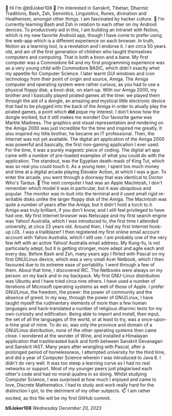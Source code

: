 👋 Hi I’m @b9Joker108
👀 I’m interested in Sanskrit, Tibetan, Dharmic Traditions, Bash, Zsh, Semiotics, Linguistics, Runes, divination and Heathenism, amongst other things. I am fascinated by hacker culture. 🌱 I’m currently learning Bash and Zsh in relation to each other on my Android devices. To productively aid in this, I am building an Intranet with Notion, which is my new favorite Android app, though I have come to prefer using the web-app which is a different experience on each browser. In truth, Notion as a learning tool, is a revelation and I endorse it. I am circa 50 years old, and am of the first generation of children who taught themselves computers and computing. That is both a boon and a bane. My first computer was a Commodore 64 and my first programming experience was as a very young child with Commodore BASIC, which didn't exactly whet my appetite for Computer Science. I later learnt GUI windows and icon technology from their point of origin and source, Amiga. The Amiga computer and operating system were rather curious, as you had to use a physical floppy disk, a boot-disk, on start-up. With our Amiga 2000, my brother and I basically played pirated games all the time: we played them through the aid of a dongle, an amazing and mystical little electronic device that had to be plugged into the back of the Amiga in order to atually play the pirated games, a point which **did** pique my interest. I don't know how the dongle worked, but it still makes me wonder! Our favourite game was Marble Madness. The graphics and visual representation and rendering on the Amiga 2000 was just incredible for the time and inspired me greatly. It also inspired my little brother, he became an IT professional. Then, the Internet was not yet available. The digital art application of the Amiga 2000 was powerful and basically, the first non-gaming application I ever used. For the time, it was a purely magestic piece of coding. The digital art app came with a number of pre-loaded examples of what you could do with the application. The standout, was the Egyptian death-mask of King Tut, which was so real you could touch it. As a young teen, I spent too much money and time at a digital arcade playing Elevator Action, at which I was a gun. To enter the arcade, you went through a doorway that was identical to Doctor Who's Tardus. 💞️ The next computer I had was an Apple Macintosh, I don't remember which model it was in particular, but it was ubiquitous and popular. The monitor was in-buit into the terminal and it used small rigid re-writable disks unlike the larger floppy disk of the Amiga. The Macintosh was quite a number of years after the Amiga, but it didn't hold a torch to it. Amiga was truly brilliant, if you don't know, and I still feel privileged to have had one. My first Internet browser was Netscape and my first search engine was Yahoo! Australia, which I was introduced to, the first time I attended university, at circa 23 years old. Around then, I had my first Internet hook-up *LOL*. I was a trailblazer! I then registered my first online email account account with Yahoo Australia, which I still use. I am probably one of the very few left with an active Yahoo! Australia email address. My Kung-fu, is not particularly adept, but it is getting stronger, more adept and agile each and every day. Before Bash and Zsh, many years ago I flirted with Pascal on my first GNU/Linux device, which was a very small Acer Netbook, which I then favoured due to its extreme ease of portability. I went through a few of them. About that time, I discovered IRC. The Netbooks were always on my person: on my back and in my backpack. My first GNU-Linux distribution was Ubuntu and I have tried circa nine others. I have used a number of iterations of Microsoft operating systems as well of those of Apple. I prefer GNU/Linux, the freedom, the power: the power of community and the absence of greed. In my way, through the power of GNU/Linux, I have taught myself the rudimentary elements of more than a few human languages and hack-translated a number of religious dharmic texts for my own curiosity and edification. Being able to import and install, then input, the set of all the languages of the world, or at least to try, was a once-upon-a-time goal of mine. To do so, was only the province and domain of a GNU/Linux distribution, none of the other operating systems then came close. I wondered at the wonder of Wine, and installed a Himalayan application that trasliterasted back and forth between Sanskrit Devanagari and Sanskrit IAST. Many years after wrangling with Pascal, after a prolonged period of homelessness, I attempted university for the third time, and did a year of Computer Science wherein I was introduced to Java 6. I didn't do very well. It was too steep a learning curve as I had no real networks or support. Most of my younger peers just plagiarised each other's code and had no moral qualms in so doing. Whilst studying Computer Science, I was surprised at how much I enjoyed and came to love, Discrete Mathematics. I had to study and work really hard for the distinction I got, to the detriment of my other subjects. 📫 I am rather excited, as this file will be my first GitHub commit.
  
**b9Joker108**
*Wednesday December 20, 2023*
